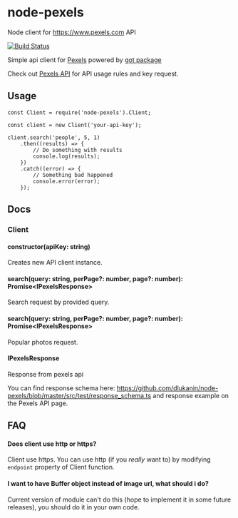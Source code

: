 # node-pexels
Node client for https://www.pexels.com API

[![Build Status](https://travis-ci.org/dlukanin/node-pexels.svg?branch=master)](https://travis-ci.org/dlukanin/node-pexels)

Simple api client for [Pexels](https://www.pexels.com/) powered by [got package](https://www.npmjs.com/package/got)

Check out [Pexels API](https://www.pexels.com/api) for API usage rules and key request.

## Usage

```
const Client = require('node-pexels').Client;

const client = new Client('your-api-key');

client.search('people', 5, 1)
    .then((results) => {
        // Do something with results
        console.log(results);
    })
    .catch((error) => {
        // Something bad happened
        console.error(error);
    });
```

## Docs
### Client
#### constructor(apiKey: string)
Creates new API client instance.

#### search(query: string, perPage?: number, page?: number): Promise\<IPexelsResponse\>
Search request by provided query.

#### search(query: string, perPage?: number, page?: number): Promise\<IPexelsResponse\>
Popular photos request.

#### IPexelsResponse
Response from pexels api

You can find response schema here: https://github.com/dlukanin/node-pexels/blob/master/src/test/response_schema.ts
and response example on the Pexels API page.

## FAQ
#### Does client use http or https?
Client use https. You can use http (if you *really* want to) by modifying `endpoint` property of Client function.

#### I want to have Buffer object instead of image url, what should i do?
Current version of module can't do this (hope to implement it in some future releases), you should do it in your own code.